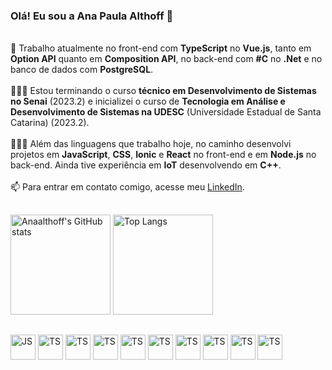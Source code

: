 ### Olá! Eu sou a **Ana Paula Althoff** 👋

<br>🔭 Trabalho atualmente no front-end com **TypeScript** no **Vue.js**, tanto em **Option API** quanto em **Composition API**, no back-end com **#C** no **.Net** e no banco de dados com **PostgreSQL**.<br>
<br>👩🏼‍🎓 Estou terminando o curso **técnico em Desenvolvimento de Sistemas no Senai** (2023.2) e inicializei o curso de **Tecnologia em Análise e Desenvolvimento de Sistemas na UDESC** (Universidade Estadual de Santa Catarina) (2023.2).<br>
<br>👩🏼‍💻 Além das linguagens que trabalho hoje, no caminho desenvolvi projetos em **JavaScript**, **CSS**, **Ionic** e **React** no front-end e em **Node.js** no back-end. Ainda tive experiência em **IoT** desenvolvendo em **C++**.<br>
<br>📫 Para entrar em contato comigo, acesse meu [LinkedIn](https://www.linkedin.com/in/anapaulaalthoff/).<br>

##

<div>
    <div>
        <img src="https://github-readme-stats.vercel.app/api?username=anaalthoff&hide=contribs,issues&show_icons=true&theme=radical&hide_rank=true" alt="Anaalthoff's GitHub stats" style="height: 160px;>
    </div>
    <div>
        <a href="https://github.com/anaalthoff/github-readme-stats">
            <img src="https://github-readme-stats.vercel.app/api/top-langs/?username=anaalthoff&layout=compact&langs_count=8&theme=radical" alt="Top Langs" style="height: 160px;">
        </a>
    </div>
</div>

##

<div style="display: inline-block">           
<img align="center" alt="JS" heitgh="50" width="40" src="https://cdn.jsdelivr.net/gh/devicons/devicon/icons/javascript/javascript-original.svg"/> 
<img align="center" alt="TS" heitgh="50" width="40" src="https://cdn.jsdelivr.net/gh/devicons/devicon/icons/typescript/typescript-original.svg"/> 
<img align="center" alt="TS" heitgh="50" width="40" src="https://cdn.jsdelivr.net/gh/devicons/devicon/icons/html5/html5-original.svg" /> 
<img align="center" alt="TS" heitgh="50" width="40" src="https://cdn.jsdelivr.net/gh/devicons/devicon/icons/css3/css3-original.svg" /> 
<img align="center" alt="TS" heitgh="50" width="40" src="https://cdn.jsdelivr.net/gh/devicons/devicon/icons/vuejs/vuejs-original.svg" /> 
<img align="center" alt="TS" heitgh="50" width="40" src="https://cdn.jsdelivr.net/gh/devicons/devicon/icons/react/react-original.svg" /> 
<img align="center" alt="TS" heitgh="50" width="40" src="https://cdn.jsdelivr.net/gh/devicons/devicon/icons/csharp/csharp-original.svg" /> 
<img align="center" alt="TS" heitgh="50" width="40" src="https://cdn.jsdelivr.net/gh/devicons/devicon/icons/dotnetcore/dotnetcore-original.svg" /> 
<img align="center" alt="TS" heitgh="50" width="40" src="https://cdn.jsdelivr.net/gh/devicons/devicon/icons/nodejs/nodejs-original.svg" /> 
<img align="center" alt="TS" heitgh="50" width="40" src="https://cdn.jsdelivr.net/gh/devicons/devicon/icons/postgresql/postgresql-original.svg" />  
</div>
